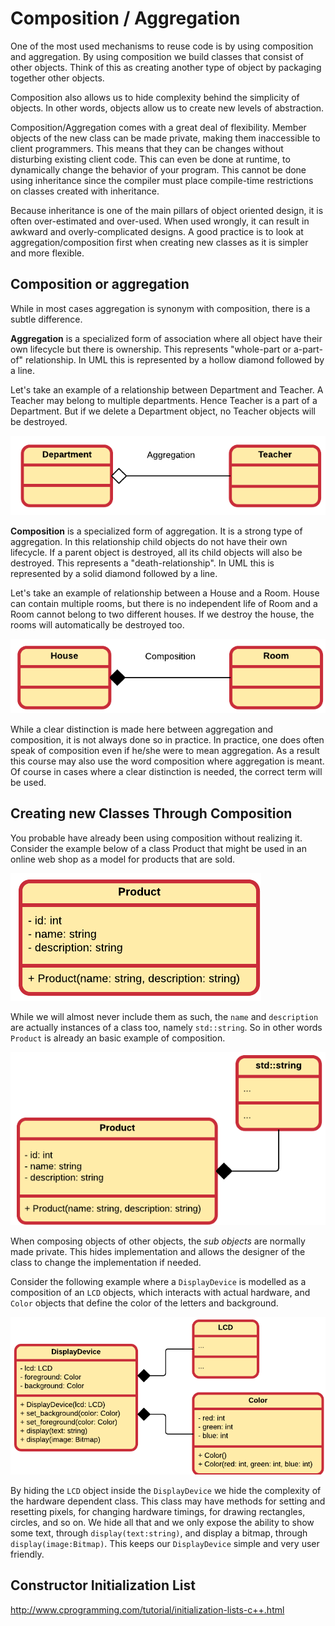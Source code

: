 <!-- toc -->

# Composition / Aggregation

One of the most used mechanisms to reuse code is by using composition and aggregation. By using composition we build classes that consist of other objects. Think of this as creating another type of object by packaging together other objects.

Composition also allows us to hide complexity behind the simplicity of objects. In other words, objects allow us to create new levels of abstraction.

Composition/Aggregation comes with a great deal of flexibility. Member objects of the new class can be made private, making them inaccessible to client programmers. This means that they can be changes without disturbing existing client code. This can even be done at runtime, to dynamically change the behavior of your program. This cannot be done using inheritance since the compiler must place compile-time restrictions on classes created with inheritance.

Because inheritance is one of the main pillars of object oriented design, it is often over-estimated and over-used. When used wrongly, it can result in awkward and overly-complicated designs. A good practice is to look at aggregation/composition first when creating new classes as it is simpler and more flexible.

## Composition or aggregation

While in most cases aggregation is synonym with composition, there is a subtle difference.

**Aggregation** is a specialized form of association where all object have their own lifecycle but there is ownership. This represents "whole-part or a-part-of" relationship. In UML this is represented by a hollow diamond followed by a line.

Let's take an example of a relationship between Department and Teacher. A Teacher may belong to multiple departments. Hence Teacher is a part of a Department. But if we delete a Department object, no Teacher objects will be destroyed.

![Aggregation relationship between Department and Teacher](img/aggregation.png)

**Composition** is a specialized form of aggregation. It is a strong type of aggregation. In this relationship child objects do not have their own lifecycle. If a parent object is destroyed, all its child objects will also be destroyed. This represents a "death-relationship". In UML this is represented by a solid diamond followed by a line.

Let's take an example of relationship between a House and a Room. House can contain multiple rooms, but there is no independent life of Room and a Room cannot belong to two different houses. If we destroy the house, the rooms will automatically be destroyed too.

![Composition relationship between House and Room](img/composition.png)

While a clear distinction is made here between aggregation and composition, it is not always done so in practice. In practice, one does often speak of composition even if he/she were to mean aggregation. As a result this course may also use the word composition where aggregation is meant. Of course in cases where a clear distinction is needed, the correct term will be used.

## Creating new Classes Through Composition

You probable have already been using composition without realizing it. Consider the example below of a class Product that might be used in an online web shop as a model for products that are sold.

![Model of a Product](img/product.png)

While we will almost never include them as such, the `name` and `description` are actually instances of a class too, namely `std::string`. So in other words `Product` is already an basic example of composition.

![Model of a Product with Composition](img/product_composition.png)

When composing objects of other objects, the *sub objects* are normally made private. This hides implementation and allows the designer of the class to change the implementation if needed.

Consider the following example where a `DisplayDevice` is modelled as a composition of an `LCD` objects, which interacts with actual hardware, and `Color` objects that define the color of the letters and background.

![A Display Device](img/display_device.png)

By hiding the `LCD` object inside the `DisplayDevice` we hide the complexity of the hardware dependent class. This class may have methods for setting and resetting pixels, for changing hardware timings, for drawing rectangles, circles, and so on. We hide all that and we only expose the ability to show some text, through `display(text:string)`, and display a bitmap, through `display(image:Bitmap)`. This keeps our `DisplayDevice` simple and very user friendly.












## Constructor Initialization List

http://www.cprogramming.com/tutorial/initialization-lists-c++.html

